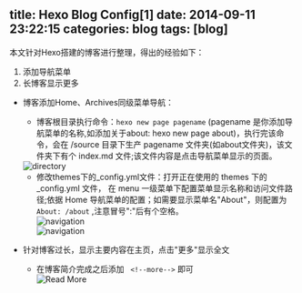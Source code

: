 title: Hexo Blog Config[1]
date: 2014-09-11 23:22:15
categories: blog
tags: [blog]
---
本文针对Hexo搭建的博客进行整理，得出的经验如下：

1. 添加导航菜单
2. 长博客显示更多

<!--more-->

- 博客添加Home、Archives同级菜单导航：
	
	- 博客根目录执行命令：`hexo new page pagename` (pagename 是你添加导航菜单的名称,如添加关于about: hexo new page about)，执行完该命令，会在 /source 目录下生产 pagename 文件夹(如about文件夹)，该文件夹下有个 index.md 文件;该文件内容是点击导航菜单显示的页面。<br>
	<img src="/imgs/add_navigation_01.png" alt="directory">
	
	- 修改themes下的_config.yml文件：打开正在使用的 themes 下的 _config.yml 文件， 在 menu 一级菜单下配置菜单显示名称和访问文件路径;依据 Home 导航菜单的配置；如需要显示菜单名"About"，则配置为 `About: /about` ,注意冒号":"后有个空格。
	<br><img src="/imgs/add_navigation_02.png" alt="navigation">
	<br><img src="/imgs/add_navigation_03.png" alt="navigation">

- 针对博客过长，显示主要内容在主页，点击"更多"显示全文
	
	- 在博客简介完成之后添加 ` <!--more-->` 即可<br><img src="/imgs/read_more.png" alt="Read More">
	